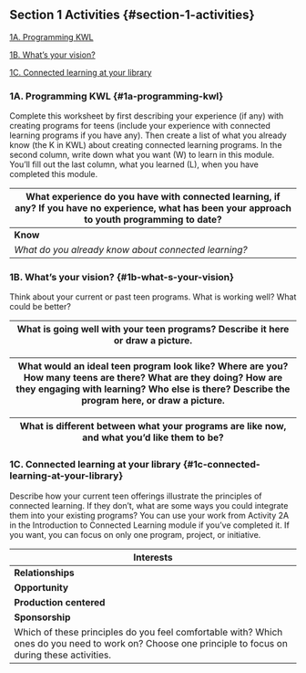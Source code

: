 ## Section 1 Activities {#section-1-activities}

[1A. Programming KWL](#1a-programming-kwl)

[1B. What’s your vision?](#1b-what-s-your-vision)

[1C. Connected learning at your library](#1c-connected-learning-at-your-library)

### 1A. Programming KWL {#1a-programming-kwl}

Complete this worksheet by first describing your experience (if any) with creating programs for teens (include your experience with connected learning programs if you have any). Then create a list of what you already know (the K in KWL) about creating connected learning programs. In the second column, write down what you want (W) to learn in this module. You’ll fill out the last column, what you learned (L), when you have completed this module.

| **What experience do you have with connected learning, if any? If you have no experience, what has been your approach to youth programming to date?** |
| --- |
| **Know** | **Want** | **Learn** |
| _What do you already know about connected learning?_ | _What do you want to learn about connected learning?_ | _Leave this section blank for now._ |

### 1B. What’s your vision? {#1b-what-s-your-vision}

Think about your current or past teen programs. What is working well? What could be better?

| What is going well with your teen programs? Describe it here or draw a picture. |
| --- |

| What would an ideal teen program look like? Where are you? How many teens are there? What are they doing? How are they engaging with learning? Who else is there? Describe the program here, or draw a picture. |
| --- |

| What is different between what your programs are like now, and what you’d like them to be? |
| --- |

### 1C. Connected learning at your library {#1c-connected-learning-at-your-library}

Describe how your current teen offerings illustrate the principles of connected learning. If they don’t, what are some ways you could integrate them into your existing programs? You can use your work from Activity 2A in the Introduction to Connected Learning module if you’ve completed it. If you want, you can focus on only one program, project, or initiative.

| **Interests** |
| --- |
| **Relationships** |
| **Opportunity** |
| **Production centered** | **Shared purpose** |
| **Sponsorship** | **Building pathways** |
| Which of these principles do you feel comfortable with? Which ones do you need to work on? Choose one principle to focus on during these activities. |